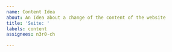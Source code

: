 ```yaml
---
name: Content Idea
about: An Idea about a change of the content of the website
title: 'Seite: '
labels: content
assignees: n3r0-ch

---
```



